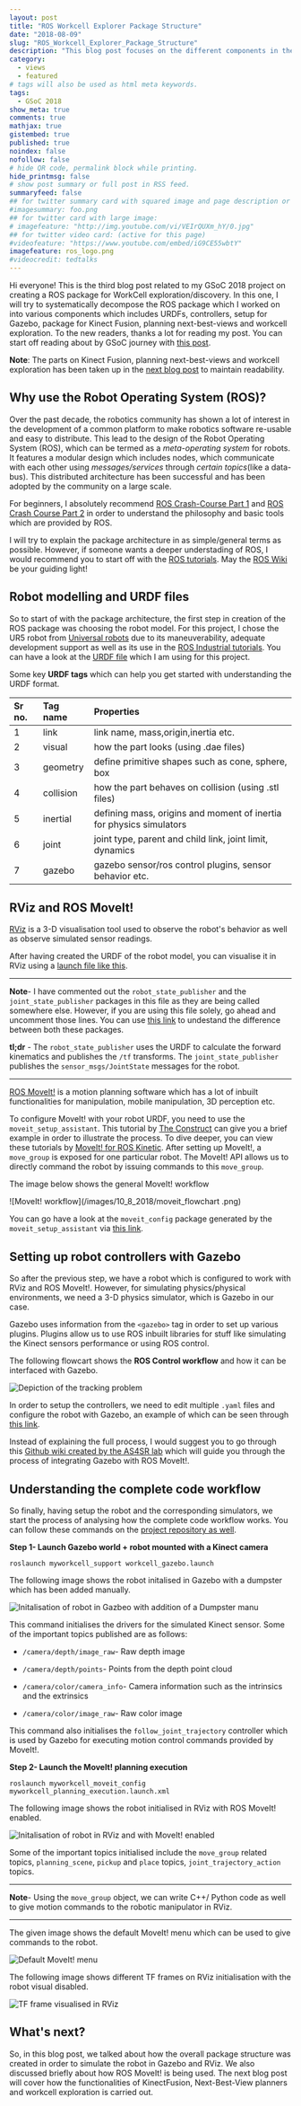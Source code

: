 ```yaml
---
layout: post
title: "ROS Workcell Explorer Package Structure"
date: "2018-08-09"
slug: "ROS_Workcell_Explorer_Package_Structure"
description: "This blog post focuses on the different components in the ROS package which I have used for my GSoC 2018 project"
category: 
  - views
  - featured
# tags will also be used as html meta keywords.
tags:
  - GSoC 2018
show_meta: true
comments: true
mathjax: true
gistembed: true
published: true
noindex: false
nofollow: false
# hide QR code, permalink block while printing.
hide_printmsg: false
# show post summary or full post in RSS feed.
summaryfeed: false
## for twitter summary card with squared image and page description or page excerpt:
#imagesummary: foo.png
## for twitter card with large image:
# imagefeature: "http://img.youtube.com/vi/VEIrQUXm_hY/0.jpg"
## for twitter video card: (active for this page)
#videofeature: "https://www.youtube.com/embed/iG9CE55wbtY"
imagefeature: ros_logo.png
#videocredit: tedtalks
---
```


Hi everyone! This is the third blog post related to my GSoC 2018 project on creating a ROS package for WorkCell exploration/discovery. In this one, I will try to systematically decompose the ROS package which I worked on into various components which includes URDFs, controllers, setup for Gazebo, package for Kinect Fusion, planning next-best-views and workcell exploration. To the new readers, thanks a lot for reading my post. You can start off reading about by GSoC journey with [this post](https://aadityasaraiya.github.io//blog/2018/07/16/GSoC_2018_with_ROS_Industrial/). 

**Note**: The parts on Kinect Fusion, planning next-best-views and workcell exploration has been taken up in the [next blog post](https://aadityasaraiya.github.io//blog/2018/08/08/KinectFusion_NBV_planner_and_workcell_exploration/) to maintain readability. 

<!--more-->

## Why use the Robot Operating System (ROS)?

Over the past decade, the robotics community has shown a lot of interest in the development of a common platform to make robotics software re-usable and easy to distribute. This lead to the design of the Robot Operating System (ROS), which can be termed as a *meta-operating system* for robots. It features a modular design which includes nodes, which communicate with each other using *messages/services* through *certain topics*(like a data-bus). This distributed architecture has been successful and has been adopted by the community on a large scale. 

For beginners, I absolutely recommend [ROS Crash-Course Part 1](https://courses.cs.washington.edu/courses/cse466/11au/calendar/ros_cc_1_intro-jrsedit.pdf) and [ROS Crash Course Part 2](https://courses.cs.washington.edu/courses/cse466/11au/calendar/ros_cc_2_patterns.pdf) in order to understand the philosophy and basic tools which are provided by ROS.

I will try to explain the package architecture in as simple/general terms as possible. However, if someone wants a deeper understading of ROS, I would recommend you to start off with the [ROS tutorials](http://wiki.ros.org/ROS/Tutorials). May the [ROS Wiki](http://wiki.ros.org/) be your guiding light! 

## Robot modelling and URDF files 

So to start of with the package architecture, the first step in creation of the ROS package was choosing the robot model. For this project, I chose the UR5 robot from [Universal robots](http://wiki.ros.org/universal_robot) due to its maneuverability, adequate development support as well as its use in the [ROS Industrial tutorials](https://ros-industrial.github.io/industrial_training/). You can have a look at the [URDF file](https://github.com/ros-industrial/workcell_explorer/blob/master/myworkcell_support/urdf/workcell_gazebo_trial1.urdf) which I am using for this project. 

Some key **URDF tags** which can help you get started with understanding the URDF format. 

|Sr no. | Tag name | Properties |
|:----- |:-------- | :-----     |
| 1     | link     | link name, mass,origin,inertia etc.|
| 2     | visual   | how the part looks (using .dae files) |
| 3     | geometry | define primitive shapes such as cone, sphere, box |
| 4     | collision| how the part behaves on collision (using .stl files)|
| 5     | inertial | defining mass, origins and moment of inertia for physics simulators|
| 6     | joint    | joint type, parent and child link, joint limit, dynamics|
| 7     | gazebo   | gazebo sensor/ros control plugins, sensor behavior etc.|

## RViz and ROS MoveIt! 

[RViz](http://wiki.ros.org/rviz) is a 3-D visualisation tool used to observe the robot's behavior as well as observe simulated sensor readings. 

After having created the URDF of the robot model, you can visualise it in RViz using a [launch file like this](https://github.com/ros-industrial/workcell_explorer/blob/master/myworkcell_support/launch/workcell_ur5.launch).

___
**Note**- I have commented out the `robot_state_publisher` and the `joint_state_publisher` packages in this file as they are being called somewhere else. However, if you are using this file solely, go ahead and uncomment those lines. You can use [this link](https://answers.ros.org/question/275079/joint-state-publisher-and-robot-state-publisher/) to undestand the difference between both these packages.

**tl;dr** - The `robot_state_publisher` uses the URDF to calculate the forward kinematics and publishes the `/tf` transforms. The `joint_state_publisher` publishes the `sensor_msgs/JointState` messages for the robot.  
___

[ROS MoveIt!](https://moveit.ros.org/) is a motion planning software which has a lot of inbuilt functionalities for manipulation, mobile manipulation, 3D perception etc. 

To configure MoveIt! with your robot URDF, you need to use the `moveit_setup_assistant`. This tutorial by [The Construct](http://www.theconstructsim.com/ros-movelt/) can give you a brief example in order to illustrate the process. To dive deeper, you can view these tutorials by [MoveIt! for ROS Kinetic](http://docs.ros.org/kinetic/api/moveit_tutorials/html/index.html). After setting up MoveIt!, a `move_group` is exposed for one particular robot. The MoveIt! API allows us to directly command the robot by issuing commands to this `move_group`. 

The image below shows the general MoveIt! workflow 

![MoveIt! workflow](/images/10_8_2018/moveit_flowchart .png)

You can go have a look at the `moveit_config` package generated by the `moveit_setup_assistant` via [this link](https://github.com/ros-industrial/workcell_explorer/tree/master/myworkcell_moveit_config).

## Setting up robot controllers with Gazebo

So after the previous step, we have a robot which is configured to work with RViz and ROS MoveIt!. However, for simulating physics/physical environments, we need a 3-D physics simulator, which is Gazebo in our case. 

Gazebo uses information from the `<gazebo>` tag in order to set up various plugins. Plugins allow us to use ROS inbuilt libraries for stuff like simulating the Kinect sensors performance or using ROS control.  

The following flowcart shows the **ROS Control workflow** and how it can be interfaced with Gazebo. 

![Depiction of the tracking problem](/images/10_8_2018/gazebo_ros_control.png)

In order to setup the controllers, we need to edit multiple `.yaml` files and configure the robot with Gazebo, an example of which can be seen through [this link](https://github.com/ros-industrial/workcell_explorer/tree/kf_branch1/myworkcell_moveit_config/config). 

Instead of explaining the full process, I would suggest you to go through this [Github wiki created by the AS4SR lab](https://github.com/AS4SR/general_info/wiki/Basic-ROS-MoveIt!-and-Gazebo-Integration) which will guide you through the process of integrating Gazebo with ROS MoveIt!. 

## Understanding the complete code workflow  

So finally, having setup the robot and the corresponding simulators, we start the process of analysing how the complete code workflow works. You can follow these commands on the [project repository as well](https://github.com/ros-industrial/workcell_explorer).

**Step 1- Launch Gazebo world + robot mounted with a Kinect camera**

~~~
roslaunch myworkcell_support workcell_gazebo.launch 
~~~

The following image shows the robot initalised in Gazebo with a dumpster which has been added manually. 

![Initalisation of robot in Gazbeo with addition of a Dumpster manu](/images/10_8_2018/gazebo_init.png)

This command initialises the drivers for the simulated Kinect sensor. Some of the important topics published are as follows:

+ `/camera/depth/image_raw`- Raw depth image 

+ `/camera/depth/points`- Points from the depth point cloud

+ `/camera/color/camera_info`- Camera information such as the intrinsics and the extrinsics

+ `/camera/color/image_raw`- Raw color image

This command also initialises the `follow_joint_trajectory` controller which is used by Gazebo for executing motion control commands provided by MoveIt!. 


**Step 2- Launch the MoveIt! planning execution** 

~~~
roslaunch myworkcell_moveit_config myworkcell_planning_execution.launch.xml
~~~

The following image shows the robot initialised in RViz with ROS MoveIt! enabled. 

![Initalisation of robot in RViz and with MoveIt! enabled](/images/10_8_2018/rviz_init.png)

Some of the important topics initialised include the `move_group` related topics, `planning_scene`, `pickup` and `place` topics, `joint_trajectory_action` topics. 

___

**Note**- Using the `move_group` object, we can write C++/ Python code as well to give motion commands to the robotic manipulator in RViz.  
___

The given image shows the default MoveIt! menu which can be used to give commands to the robot.

![Default MoveIt! menu](/images/10_8_2018/moveit_menu.png)

The following image shows different TF frames on RViz initialisation with the robot visual disabled. 

![TF frame visualised in RViz](/images/10_8_2018/rviz_tf_init.png)


## What's next?

So, in this blog post, we talked about how the overall package structure was created in order to simulate the robot in Gazebo and RViz. We also discussed briefly about how ROS MoveIt! is being used. The next blog post will cover how the functionalities of KinectFusion, Next-Best-View planners and workcell exploration is carried out. 


[^3]: [About]({{ site.url }}/about)


